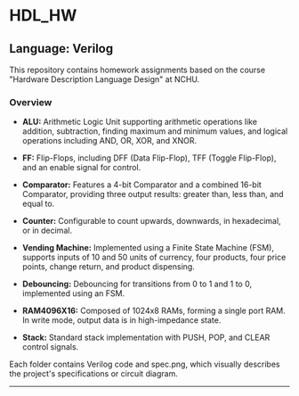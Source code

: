 # HDL_HW

## Language: Verilog

This repository contains homework assignments based on the course "Hardware Description Language Design" at NCHU.

### Overview

- **ALU:** Arithmetic Logic Unit supporting arithmetic operations like addition, subtraction, finding maximum and minimum values, and logical operations including AND, OR, XOR, and XNOR.
  
- **FF:** Flip-Flops, including DFF (Data Flip-Flop), TFF (Toggle Flip-Flop), and an enable signal for control.
  
- **Comparator:** Features a 4-bit Comparator and a combined 16-bit Comparator, providing three output results: greater than, less than, and equal to.
  
- **Counter:** Configurable to count upwards, downwards, in hexadecimal, or in decimal.
  
- **Vending Machine:** Implemented using a Finite State Machine (FSM), supports inputs of 10 and 50 units of currency, four products, four price points, change return, and product dispensing.
  
- **Debouncing:** Debouncing for transitions from 0 to 1 and 1 to 0, implemented using an FSM.
  
- **RAM4096X16:** Composed of 1024x8 RAMs, forming a single port RAM. In write mode, output data is in high-impedance state.
  
- **Stack:** Standard stack implementation with PUSH, POP, and CLEAR control signals.

Each folder contains Verilog code and spec.png, which visually describes the project's specifications or circuit diagram.

---

